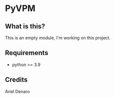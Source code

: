 PyVPM
====================

What is this?
--------------

This is an empty module, I'm working on this project.


Requirements
------------

* python >= 3.9


Credits
------------

Ariel Denaro